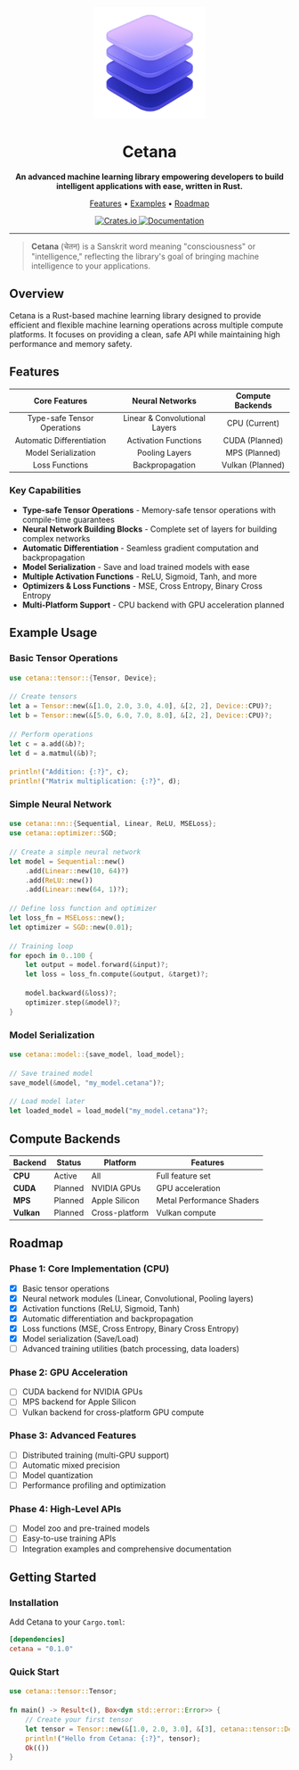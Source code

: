 <div align="center">
  <img src="assets/cetana_logo.png" alt="Cetana Logo" width="200"/>
  <h1>Cetana</h1>
  <p><strong>An advanced machine learning library empowering developers to build intelligent applications with ease, written in Rust.</strong></p>
  
  <p>
    <a href="#features">Features</a> •
    <a href="#example-usage">Examples</a> •
    <a href="#roadmap">Roadmap</a>
  </p>
  
  <p>
    <a href="https://crates.io/crates/cetana">
      <img src="https://img.shields.io/crates/v/cetana.svg" alt="Crates.io"/>
    </a>
    <a href="https://docs.rs/cetana">
      <img src="https://docs.rs/cetana/badge.svg" alt="Documentation"/>
    </a>
  </p>
</div>

---

> **Cetana** (चेतन) is a Sanskrit word meaning "consciousness" or "intelligence," reflecting the library's goal of bringing machine intelligence to your applications.

## Overview

Cetana is a Rust-based machine learning library designed to provide efficient and flexible machine learning operations across multiple compute platforms. It focuses on providing a clean, safe API while maintaining high performance and memory safety.

## Features

<div align="center">

| **Core Features** | **Neural Networks** | **Compute Backends** |
|:-----------------:|:-------------------:|:-------------------:|
| Type-safe Tensor Operations | Linear & Convolutional Layers | CPU (Current) |
| Automatic Differentiation | Activation Functions | CUDA (Planned) |
| Model Serialization | Pooling Layers | MPS (Planned) |
| Loss Functions | Backpropagation | Vulkan (Planned) |

</div>

### Key Capabilities

- **Type-safe Tensor Operations** - Memory-safe tensor operations with compile-time guarantees
- **Neural Network Building Blocks** - Complete set of layers for building complex networks
- **Automatic Differentiation** - Seamless gradient computation and backpropagation
- **Model Serialization** - Save and load trained models with ease
- **Multiple Activation Functions** - ReLU, Sigmoid, Tanh, and more
- **Optimizers & Loss Functions** - MSE, Cross Entropy, Binary Cross Entropy
- **Multi-Platform Support** - CPU backend with GPU acceleration planned

## Example Usage

### Basic Tensor Operations

```rust
use cetana::tensor::{Tensor, Device};

// Create tensors
let a = Tensor::new(&[1.0, 2.0, 3.0, 4.0], &[2, 2], Device::CPU)?;
let b = Tensor::new(&[5.0, 6.0, 7.0, 8.0], &[2, 2], Device::CPU)?;

// Perform operations
let c = a.add(&b)?;
let d = a.matmul(&b)?;

println!("Addition: {:?}", c);
println!("Matrix multiplication: {:?}", d);
```

### Simple Neural Network

```rust
use cetana::nn::{Sequential, Linear, ReLU, MSELoss};
use cetana::optimizer::SGD;

// Create a simple neural network
let model = Sequential::new()
    .add(Linear::new(10, 64)?)
    .add(ReLU::new())
    .add(Linear::new(64, 1)?);

// Define loss function and optimizer
let loss_fn = MSELoss::new();
let optimizer = SGD::new(0.01);

// Training loop
for epoch in 0..100 {
    let output = model.forward(&input)?;
    let loss = loss_fn.compute(&output, &target)?;
    
    model.backward(&loss)?;
    optimizer.step(&model)?;
}
```

### Model Serialization

```rust
use cetana::model::{save_model, load_model};

// Save trained model
save_model(&model, "my_model.cetana")?;

// Load model later
let loaded_model = load_model("my_model.cetana")?;
```

## Compute Backends

| Backend | Status | Platform | Features |
|---------|--------|----------|----------|
| **CPU** | Active | All | Full feature set |
| **CUDA** | Planned | NVIDIA GPUs | GPU acceleration |
| **MPS** | Planned | Apple Silicon | Metal Performance Shaders |
| **Vulkan** | Planned | Cross-platform | Vulkan compute |

## Roadmap

### Phase 1: Core Implementation (CPU)
- [x] Basic tensor operations
- [x] Neural network modules (Linear, Convolutional, Pooling layers)
- [x] Activation functions (ReLU, Sigmoid, Tanh)
- [x] Automatic differentiation and backpropagation
- [x] Loss functions (MSE, Cross Entropy, Binary Cross Entropy)
- [x] Model serialization (Save/Load)
- [ ] Advanced training utilities (batch processing, data loaders)

### Phase 2: GPU Acceleration
- [ ] CUDA backend for NVIDIA GPUs
- [ ] MPS backend for Apple Silicon
- [ ] Vulkan backend for cross-platform GPU compute

### Phase 3: Advanced Features
- [ ] Distributed training (multi-GPU support)
- [ ] Automatic mixed precision
- [ ] Model quantization
- [ ] Performance profiling and optimization

### Phase 4: High-Level APIs
- [ ] Model zoo and pre-trained models
- [ ] Easy-to-use training APIs
- [ ] Integration examples and comprehensive documentation

## Getting Started

### Installation

Add Cetana to your `Cargo.toml`:

```toml
[dependencies]
cetana = "0.1.0"
```

### Quick Start

```rust
use cetana::tensor::Tensor;

fn main() -> Result<(), Box<dyn std::error::Error>> {
    // Create your first tensor
    let tensor = Tensor::new(&[1.0, 2.0, 3.0], &[3], cetana::tensor::Device::CPU)?;
    println!("Hello from Cetana: {:?}", tensor);
    Ok(())
}
```
